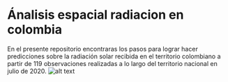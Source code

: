 # Ánalisis espacial radiacion en colombia

En el presente repositorio encontraras los pasos para lograr hacer predicciones sobre la radiación solar recibida en el territorio colombiano a partir de 119 observaciones realizadas a lo largo del territorio nacional en julio de 2020. 
![alt text](http://url/to/img.png)

